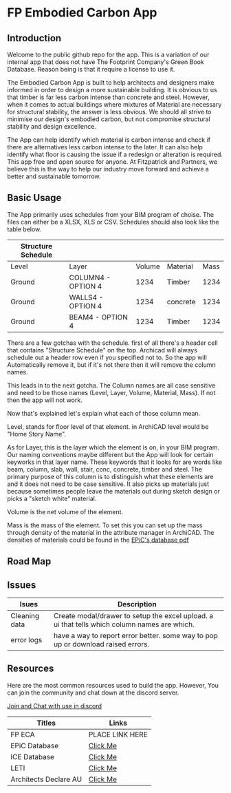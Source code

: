 # FP Embodied Carbon App

## Introduction
Welcome to the public github repo for the app. This is a variation of our internal app that does not have The Footprint Company's Green Book Database. Reason being is that it require a license to use it. 

The Embodied Carbon App is built to help architects and designers make informed in order to design a more sustainable building. It is obvious to us that timber is far less carbon intense than concrete and steel. However, when it comes to actual buildings where mixtures of Material are necessary for structural stability, the answer is less obvious. We should all strive to minimise our design's embodied carbon, but not compromise structural stability and design excellence. 

The App can help identify which material is carbon intense and check if there are alternatives less carbon intense to the later. It can also help identify what floor is causing the issue if a redesign or alteration is required. This app free and open source for anyone. At Fitzpatrick and Partners, we believe this is the way to help our industry move forward and achieve a better and sustainable tomorrow.

## Basic Usage
The App primarily uses schedules from your BIM program of choise. The files can either be a XLSX, XLS or CSV. Schedules should also look like the table below.

|Structure Schedule|   ||||
|   --- |          --- |    --- |      --- |  --- |
| Level | Layer        | Volume | Material | Mass |
| Ground| COLUMN4 - OPTION 4 |   1234 |  Timber  | 1234 |
| Ground| WALLS4 - OPTION 4   |   1234 |   concrete  | 1234 |
| Ground| BEAM4 - OPTION 4   |   1234 |  Timber  | 1234 |

There are a few gotchas with the schedule. first of all there's a header cell that contains "Structure Schedule" on the top. Archicad will always schedule out a header row even if you specified not to. So the app will Automatically remove it, but if it's not there then it will remove the column names.

This leads in to the next gotcha. The Column names are all case sensitive and need to be those names (Level, Layer, Volume, Material, Mass). If not then the app will not work.

Now that's explained let's explain what each of those column mean. 

Level, stands for floor level of that element. in ArchiCAD level would be "Home Story Name". 

As for Layer, this is the layer which the element is on, in your BIM program. Our naming conventions maybe different but the App will look for certain keyworks in that layer name. These keywords that it looks for are words like beam, column, slab, wall, stair, conc, concrete, timber and steel. The primary purpose of this column is to distinguish what these elements are and it does not need to be case sensitive. It also picks up materials just because sometimes people leave the materials out during sketch design or picks a "sketch white" material. 

Volume is the net volume of the element.

Mass is the mass of the element. To set this you can set up the mass through density of the material in the attribute manager in ArchiCAD. The densities of materials could be found in the [EPiC's database pdf](https://melbourne.figshare.com/ndownloader/files/30569184)

## Road Map



## Issues
|Isues|Description|
|---|---|
|Cleaning data| Create modal/drawer to setup the excel upload. a ui that tells which column names are which. |
| error logs | have a way to report error better. some way to pop up or download raised errors. |
## Resources
Here are the most common resources used to build the app. However, You can join the community and chat down at the discord server.

[Join and Chat with use in discord](https://discord.gg/vEcqYpmK)


| Titles          | Links |
| -----------     | ----------- |
| FP ECA          | PLACE LINK HERE       |
| EPiC Database   | [Click Me](https://msd.unimelb.edu.au/research/projects/current/environmental-performance-in-construction/epic-database)        |
|ICE Database|[Click Me](https://circularecology.com/embodied-carbon-footprint-database.html) |
|LETI| [Click Me](https://www.leti.london/)|
|Architects Declare AU| [Click Me](https://au.architectsdeclare.com/)|